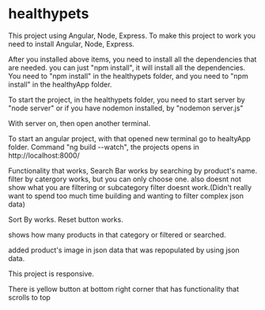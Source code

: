 # healthypets
This project using Angular, Node, Express.
To make this project to work you need to install Angular, Node, Express.

After you installed above items, you need to install all the dependencies that are needed.
you can just "npm install", it will install all the dependencies.
You need to "npm install" in the healthypets folder, and you need to "npm install" in the healthyApp folder.

To start the project,
in the healthypets folder, you need to start server by "node server" or if you have nodemon installed, by "nodemon server.js"

With server on, then open another terminal.

To start an angular project, with that opened new terminal go to healtyApp folder. Command "ng build --watch",
the projects opens in http://localhost:8000/



Functionality that works,
Search Bar works by searching by product's name.
filter by catergory works, but you can only choose one. also doesnt not show what you are filtering or subcategory filter doesnt work.(Didn't really want to spend too much time building and wanting to filter complex json data)

Sort By works. Reset button works.

shows how many products in that category or filtered or searched.

added product's image in json data that was repopulated by using json data.

This project is responsive.

There is yellow button at bottom right corner that has functionality that scrolls to top 
